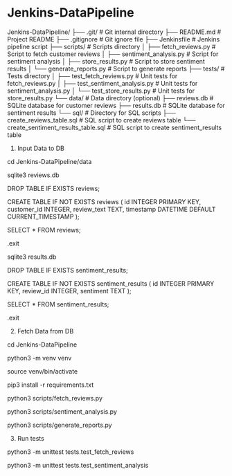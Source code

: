 # Jenkins-DataPipeline


Jenkins-DataPipeline/
├── .git/                       # Git internal directory
├── README.md                   # Project README
├── .gitignore                  # Git ignore file
├── Jenkinsfile                 # Jenkins pipeline script
├── scripts/                    # Scripts directory
│   ├── fetch_reviews.py        # Script to fetch customer reviews
│   ├── sentiment_analysis.py   # Script for sentiment analysis
│   ├── store_results.py        # Script to store sentiment results
│   └── generate_reports.py     # Script to generate reports
├── tests/                      # Tests directory
│   ├── test_fetch_reviews.py   # Unit tests for fetch_reviews.py
│   ├── test_sentiment_analysis.py  # Unit tests for sentiment_analysis.py
│   └── test_store_results.py   # Unit tests for store_results.py
└── data/                       # Data directory (optional)
    ├── reviews.db              # SQLite database for customer reviews
    ├── results.db              # SQLite database for sentiment results
    └── sql/                    # Directory for SQL scripts
        ├── create_reviews_table.sql          # SQL script to create reviews table
        └── create_sentiment_results_table.sql # SQL script to create sentiment_results table


1. Input Data to DB

cd Jenkins-DataPipeline/data

sqlite3 reviews.db

DROP TABLE IF EXISTS reviews;

CREATE TABLE IF NOT EXISTS reviews (
    id INTEGER PRIMARY KEY,
    customer_id INTEGER,
    review_text TEXT,
    timestamp DATETIME DEFAULT CURRENT_TIMESTAMP
);

SELECT * FROM reviews;

.exit

sqlite3 results.db

DROP TABLE IF EXISTS sentiment_results;

CREATE TABLE IF NOT EXISTS sentiment_results (
    id INTEGER PRIMARY KEY,
    review_id INTEGER,
    sentiment TEXT
);

SELECT * FROM sentiment_results;

.exit


2. Fetch Data from DB

cd Jenkins-DataPipeline 

python3 -m venv venv

source venv/bin/activate

pip3 install -r requirements.txt

python3 scripts/fetch_reviews.py

python3 scripts/sentiment_analysis.py

python3 scripts/generate_reports.py

3. Run tests

python3 -m unittest tests.test_fetch_reviews

python3 -m unittest tests.test_sentiment_analysis

